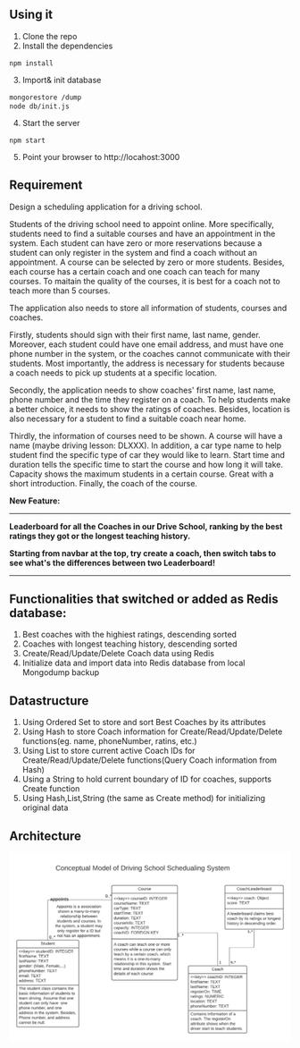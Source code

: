 
## Using it

1) Clone the repo
2) Install the dependencies

```
npm install
```
3) Import& init database

```
mongorestore /dump
node db/init.js
```

4) Start the server

```
npm start
```

5) Point your browser to http://locahost:3000

## Requirement

Design a scheduling application for a driving school. 

Students of the driving school need to appoint online. More specifically, students need to find a suitable courses and have an appointment in the system. Each student can have zero or more reservations because a student can only register in the system and find a coach without an appointment. A course can be selected by zero or more students. Besides, each course has a certain coach and one coach can teach for many courses. To maitain the quality of the courses, it is best for a coach not to teach more than 5 courses.

The application also needs to store all information of students, courses and coaches. 

Firstly, students should sign with their first name, last name, gender. Moreover, each student could have one email address, and must have one phone number in the system, or the coaches cannot communicate with their students. Most importantly, the address is necessary for students because a coach needs to pick up students at a specific location. 

Secondly, the application needs to show coaches' first name, last name, phone number and the time they register on a coach. To help students make a better choice, it needs to show the ratings of coaches. Besides, location is also necessary for a student to find a suitable coach near home. 

Thirdly, the information of courses need to be shown. A course will have a name (maybe driving lesson: DLXXX). In addition, a car type name to help student find the specific type of car they would like to learn. Start time and duration tells the specific time to start the course and how long it will take. Capacity shows the maximum students in a certain course. Great with a short introduction. Finally, the coach of the course.

**New Feature:**
***
**Leaderboard for all the Coaches in our Drive School, ranking by the best ratings they got or the longest teaching history.**

**Starting from navbar at the top, try create a coach, then switch tabs to see what's the differences between two Leaderboard!**
***

## Functionalities that switched or added as Redis database:

1) Best coaches with the highiest ratings, descending sorted
2) Coaches with longest teaching history, descending sorted
3) Create/Read/Update/Delete Coach data using Redis
4) Initialize data and import data into Redis database from local Mongodump backup

## Datastructure
1) Using Ordered Set to store and sort Best Coaches by its attributes
2) Using Hash to store Coach information for Create/Read/Update/Delete functions(eg. name, phoneNumber, ratins, etc.)
3) Using List to store current active Coach IDs for Create/Read/Update/Delete functions(Query Coach information from Hash)
4) Using a String to hold current boundary of ID for coaches, supports Create function
5) Using Hash,List,String (the same as Create method) for initializing original data



## Architecture

<img src="./public/images/architecture.png" alt="Architecture of the Aplication"/>